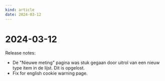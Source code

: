 ```yaml
---
kind: article
date: 2024-03-12
---
```


# 2024-03-12

Release notes:

* De "Nieuwe meting" pagina was stuk gegaan door uitrol van een nieuw type item in de lijst. Dit is opgelost.
* Fix for english cookie warning page.
